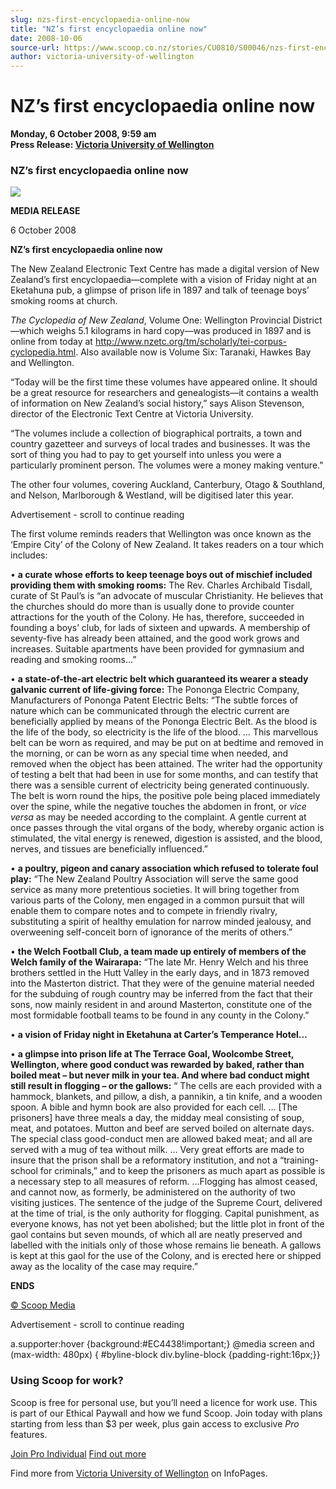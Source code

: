 ```yaml
---
slug: nzs-first-encyclopaedia-online-now
title: "NZ’s first encyclopaedia online now"
date: 2008-10-06
source-url: https://www.scoop.co.nz/stories/CU0810/S00046/nzs-first-encyclopaedia-online-now.htm
author: victoria-university-of-wellington
---
```

NZ’s first encyclopaedia online now
===================================

**Monday, 6 October 2008, 9:59 am**  
**Press Release: [Victoria University of Wellington](https://info.scoop.co.nz/Victoria_University_of_Wellington)**

### NZ’s first encyclopaedia online now

![](http://img.scoop.co.nz/stories/images/0810/ea10525ef8613dd774f7.jpeg)

**MEDIA RELEASE**

6 October 2008

  
**NZ’s first encyclopaedia online now**

The New Zealand Electronic Text Centre has made a digital version of New Zealand’s first encyclopaedia—complete with a vision of Friday night at an Eketahuna pub, a glimpse of prison life in 1897 and talk of teenage boys’ smoking rooms at church.

_The Cyclopedia of New Zealand_, Volume One: Wellington Provincial District—which weighs 5.1 kilograms in hard copy—was produced in 1897 and is online from today at http://www.nzetc.org/tm/scholarly/tei-corpus-cyclopedia.html. Also available now is Volume Six: Taranaki, Hawkes Bay and Wellington.

“Today will be the first time these volumes have appeared online. It should be a great resource for researchers and genealogists—it contains a wealth of information on New Zealand’s social history,” says Alison Stevenson, director of the Electronic Text Centre at Victoria University.

“The volumes include a collection of biographical portraits, a town and country gazetteer and surveys of local trades and businesses. It was the sort of thing you had to pay to get yourself into unless you were a particularly prominent person. The volumes were a money making venture.”

The other four volumes, covering Auckland, Canterbury, Otago & Southland, and Nelson, Marlborough & Westland, will be digitised later this year.

Advertisement - scroll to continue reading





The first volume reminds readers that Wellington was once known as the ‘Empire City’ of the Colony of New Zealand. It takes readers on a tour which includes:

• **a curate whose efforts to keep teenage boys out of mischief included providing them with smoking rooms:** The Rev. Charles Archibald Tisdall, curate of St Paul’s is “an advocate of muscular Christianity. He believes that the churches should do more than is usually done to provide counter attractions for the youth of the Colony. He has, therefore, succeeded in founding a boys’ club, for lads of sixteen and upwards. A membership of seventy-five has already been attained, and the good work grows and increases. Suitable apartments have been provided for gymnasium and reading and smoking rooms...”

• **a state-of-the-art electric belt which guaranteed its wearer a steady galvanic current of life-giving force:** The Pononga Electric Company, Manufacturers of Pononga Patent Electric Belts: “The subtle forces of nature which can be communicated through the electric current are beneficially applied by means of the Pononga Electric Belt. As the blood is the life of the body, so electricity is the life of the blood. … This marvellous belt can be worn as required, and may be put on at bedtime and removed in the morning, or can be worn as any special time when needed, and removed when the object has been attained. The writer had the opportunity of testing a belt that had been in use for some months, and can testify that there was a sensible current of electricity being generated continuously. The belt is worn round the hips, the positive pole being placed immediately over the spine, while the negative touches the abdomen in front, or _vice versa_ as may be needed according to the complaint. A gentle current at once passes through the vital organs of the body, whereby organic action is stimulated, the vital energy is renewed, digestion is assisted, and the blood, nerves, and tissues are beneficially influenced.”

• **a poultry, pigeon and canary association which refused to tolerate foul play:** “The New Zealand Poultry Association will serve the same good service as many more pretentious societies. It will bring together from various parts of the Colony, men engaged in a common pursuit that will enable them to compare notes and to compete in friendly rivalry, substituting a spirit of healthy emulation for narrow minded jealousy, and overweening self-conceit born of ignorance of the merits of others.”

• **the Welch Football Club, a team made up entirely of members of the Welch family of the Wairarapa:** “The late Mr. Henry Welch and his three brothers settled in the Hutt Valley in the early days, and in 1873 removed into the Masterton district. That they were of the genuine material needed for the subduing of rough country may be inferred from the fact that their sons, now mainly resident in and around Masterton, constitute one of the most formidable football teams to be found in any county in the Colony.”

• **a vision of Friday night in Eketahuna at Carter’s Temperance Hotel…**

• **a glimpse into prison life at The Terrace Goal, Woolcombe Street, Wellington, where good conduct was rewarded by baked, rather than boiled meat – but never milk in your tea. And where bad conduct might still result in flogging – or the gallows:** “ The cells are each provided with a hammock, blankets, and pillow, a dish, a pannikin, a tin knife, and a wooden spoon. A bible and hymn book are also provided for each cell. … \[The prisoners\] have three meals a day, the midday meal consisting of soup, meat, and potatoes. Mutton and beef are served boiled on alternate days. The special class good-conduct men are allowed baked meat; and all are served with a mug of tea without milk. … Very great efforts are made to insure that the prison shall be a reformatory institution, and not a “training-school for criminals,” and to keep the prisoners as much apart as possible is a necessary step to all measures of reform. …Flogging has almost ceased, and cannot now, as formerly, be administered on the authority of two visiting justices. The sentence of the judge of the Supreme Court, delivered at the time of trial, is the only authority for flogging. Capital punishment, as everyone knows, has not yet been abolished; but the little plot in front of the gaol contains but seven mounds, of which all are neatly preserved and labelled with the initials only of those whose remains lie beneath. A gallows is kept at this gaol for the use of the Colony, and is erected here or shipped away as the locality of the case may require.”

  
**ENDS**

[© Scoop Media](http://www.scoop.co.nz/about/terms.html)  

Advertisement - scroll to continue reading



a.supporter:hover {background:#EC4438!important;} @media screen and (max-width: 480px) { #byline-block div.byline-block {padding-right:16px;}}

### Using Scoop for work?

Scoop is free for personal use, but you’ll need a licence for work use. This is part of our Ethical Paywall and how we fund Scoop. Join today with plans starting from less than $3 per week, plus gain access to exclusive _Pro_ features.  
  
[Join Pro Individual](https://pro.scoop.co.nz/Individual/?from=ProIn24) [Find out more](https://pro.scoop.co.nz/using-scoop-for-work/?from=ProIn24)

Find more from [Victoria University of Wellington](https://info.scoop.co.nz/Victoria_University_of_Wellington) on InfoPages.